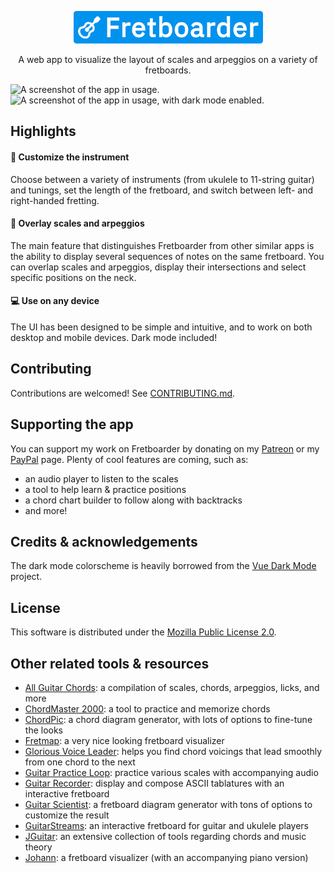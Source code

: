 <p align="center">
	<a href="https://fretboarder.app" target="_blank" rel="external nofollow noopener noreferrer">
		<img src="./docs/banner.png" alt="A white icon of a an acoustic guitar and a white text saying Fretboarder over a bright blue background.">
	</a>
</p>

<p align="center">A web app to visualize the layout of scales and arpeggios on a variety of fretboards.</p>

<img src="https://raw.githubusercontent.com/cheap-glitch/fretboarder/master/docs/screenshot-light.png" alt="A screenshot of the app in usage.">
<img src="https://raw.githubusercontent.com/cheap-glitch/fretboarder/master/docs/screenshot-dark.png"  alt="A screenshot of the app in usage, with dark mode enabled.">


## Highlights

#### 🎸 Customize the instrument

Choose between a  variety of instruments (from ukulele to  11-string guitar) and
tunings,  set  the  length  of  the fretboard,  and  switch  between  left-  and
right-handed fretting.

#### 🎨 Overlay scales and arpeggios

The main feature  that distinguishes Fretboarder from other similar  apps is the
ability to  display several sequences  of notes on  the same fretboard.  You can
overlap scales  and arpeggios, display  their intersections and  select specific
positions on the neck.

#### 💻 Use on any device

The UI has been designed to be simple and intuitive, and to work on both desktop
and mobile devices. Dark mode included!


## Contributing

Contributions are welcomed! See [CONTRIBUTING.md](CONTRIBUTING.md).


## Supporting the app

You can support my work on Fretboarder by donating on my [Patreon](https://www.patreon.com/cheap_glitch)
or my [PayPal](https://paypal.me/CheapGlitch) page. Plenty of cool features are coming, such as:
  * an audio player to listen to the scales
  * a tool to help learn & practice positions
  * a chord chart builder to follow along with backtracks
  * and more!


## Credits & acknowledgements

The dark mode colorscheme is heavily borrowed from the [Vue Dark Mode](https://www.growthbunker.dev/vuedarkmode) project.


## License

This software is distributed under the [Mozilla Public License 2.0](https://www.mozilla.org/en-US/MPL/2.0).


## Other related tools & resources

  * [All Guitar Chords](http://www.all-guitar-chords.com): a compilation of scales, chords, arpeggios, licks, and more
  * [ChordMaster 2000](http://chordmaster.tardate.com): a tool to practice and memorize chords
  * [ChordPic](https://chordpic.com): a chord diagram generator, with lots of options to fine-tune the looks
  * [Fretmap](https://fretmap.app): a very nice looking fretboard visualizer
  * [Glorious Voice Leader](https://www.gloriousvoiceleader.com): helps you find chord voicings that lead smoothly from one chord to the next
  * [Guitar Practice Loop](https://www.guitarpracticeloops.com): practice various scales with accompanying audio
  * [Guitar Recorder](https://1j01.github.io/guitar): display and compose ASCII tablatures with an interactive fretboard
  * [Guitar Scientist](https://www.guitarscientist.com/generator): a fretboard diagram generator with tons of options to customize the result
  * [GuitarStreams](https://guitarstreams.com/tool/fretboard): an interactive fretboard for guitar and ukulele players
  * [JGuitar](https://jguitar.com): an extensive collection of tools regarding chords and music theory
  * [Johann](https://scribbletune.github.io/johann/#/guitar): a fretboard visualizer (with an accompanying piano version)
